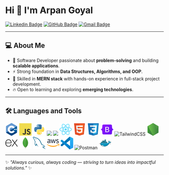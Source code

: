# Hi 👋 I'm Arpan Goyal  

[![Linkedin Badge](https://img.shields.io/badge/-Arpan%20Goyal-blue?style=flat&logo=Linkedin&logoColor=white&link=https://www.linkedin.com/in/arpan-goyal-9a71b8287/)](https://www.linkedin.com/in/arpan-goyal-9a71b8287/) 
[![GitHub Badge](https://img.shields.io/badge/-arpn--Goyal-black?style=flat&logo=github&logoColor=white&link=https://github.com/arpn-Goyal)](https://github.com/arpn-Goyal) 
[![Gmail Badge](https://img.shields.io/badge/-arpangoyal95@gmail.com-c14438?style=flat&logo=Gmail&logoColor=white&link=mailto:arpangoyal95@gmail.com)](mailto:arpangoyal95@gmail.com)  

---

## 💻 About Me  

- 🚀 Software Developer passionate about **problem-solving** and building **scalable applications**.  
- ⚡ Strong foundation in **Data Structures, Algorithms, and OOP**.  
- 🌱 Skilled in **MERN stack** with hands-on experience in full-stack project development.  
- 🔥 Open to learning and exploring **emerging technologies**.  

---

## 🛠️ Languages and Tools  

<p>
  <!-- Languages -->
  <img src="https://raw.githubusercontent.com/devicons/devicon/master/icons/cplusplus/cplusplus-original.svg" width="40"/> 
  <img src="https://raw.githubusercontent.com/devicons/devicon/master/icons/javascript/javascript-original.svg" width="40"/> 
  <img src="https://raw.githubusercontent.com/devicons/devicon/master/icons/python/python-original.svg" width="40"/> 

  <!-- Core -->
  <img src="https://cdn.jsdelivr.net/gh/devicons/devicon/icons/git/git-original.svg" width="40"/>
  <img src="https://cdn.jsdelivr.net/gh/devicons/devicon/icons/github/github-original.svg" width="40"/> 

  <!-- Frontend -->
  <img src="https://raw.githubusercontent.com/devicons/devicon/master/icons/react/react-original.svg" width="40"/> 
  <img src="https://raw.githubusercontent.com/devicons/devicon/master/icons/html5/html5-original.svg" width="40"/> 
  <img src="https://raw.githubusercontent.com/devicons/devicon/master/icons/css3/css3-original.svg" width="40"/> 
  <img src="https://raw.githubusercontent.com/devicons/devicon/master/icons/bootstrap/bootstrap-original.svg" width="40"/> 
  <img src="https://avatars.githubusercontent.com/u/67109815?s=200&v=4" width="40" title="TailwindCSS"/>  

  <!-- Backend -->
  <img src="https://raw.githubusercontent.com/devicons/devicon/master/icons/nodejs/nodejs-original.svg" width="40"/> 
  <img src="https://raw.githubusercontent.com/devicons/devicon/master/icons/express/express-original.svg" width="40"/> 

  <!-- Database -->
  <img src="https://raw.githubusercontent.com/devicons/devicon/master/icons/mongodb/mongodb-original.svg" width="40"/> 
  <img src="https://raw.githubusercontent.com/devicons/devicon/master/icons/mysql/mysql-original.svg" width="40"/> 

  <!-- Tools -->
  <img src="https://raw.githubusercontent.com/devicons/devicon/master/icons/amazonwebservices/amazonwebservices-original.svg" width="40"/> 
  <img src="https://raw.githubusercontent.com/devicons/devicon/master/icons/vscode/vscode-original.svg" width="40"/> 
  <img src="https://avatars.githubusercontent.com/u/32372333?s=200&v=4" width="40" title="Postman"/> 
  <img src="https://raw.githubusercontent.com/devicons/devicon/master/icons/docker/docker-original.svg" width="40"/> 
</p>

---

✨ *"Always curious, always coding — striving to turn ideas into impactful solutions."* ✨
